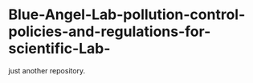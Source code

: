 # Blue-Angel-Lab-pollution-control-policies-and-regulations-for-scientific-Lab-
just another repository.
